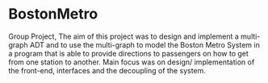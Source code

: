# BostonMetro

Group Project, The aim of this project was to design and implement a multi-graph ADT and to use the multi-graph to model the Boston Metro System in a program that is able to provide directions to passengers on how to get from one station to another. Main focus was on design/ implementation of the front-end, interfaces and the decoupling of the system.
